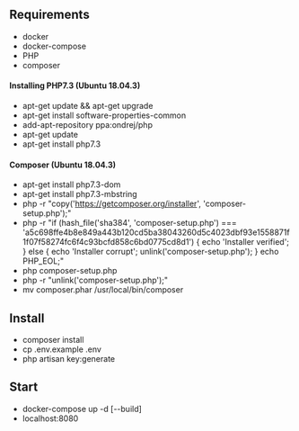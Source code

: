 ## Requirements
- docker
- docker-compose
- PHP
- composer

#### Installing PHP7.3 (Ubuntu 18.04.3)
- apt-get update && apt-get upgrade
- apt-get install software-properties-common
- add-apt-repository ppa:ondrej/php
- apt-get update
- apt-get install php7.3
  
#### Composer (Ubuntu 18.04.3)
- apt-get install php7.3-dom
- apt-get install php7.3-mbstring
- php -r "copy('https://getcomposer.org/installer', 'composer-setup.php');"
- php -r "if (hash_file('sha384', 'composer-setup.php') === 'a5c698ffe4b8e849a443b120cd5ba38043260d5c4023dbf93e1558871f1f07f58274fc6f4c93bcfd858c6bd0775cd8d1') { echo 'Installer verified'; } else { echo 'Installer corrupt'; unlink('composer-setup.php'); } echo PHP_EOL;"
- php composer-setup.php
- php -r "unlink('composer-setup.php');"
- mv composer.phar /usr/local/bin/composer

## Install
- composer install
- cp .env.example .env
- php artisan key:generate

## Start 
- docker-compose up -d [--build]
- localhost:8080
